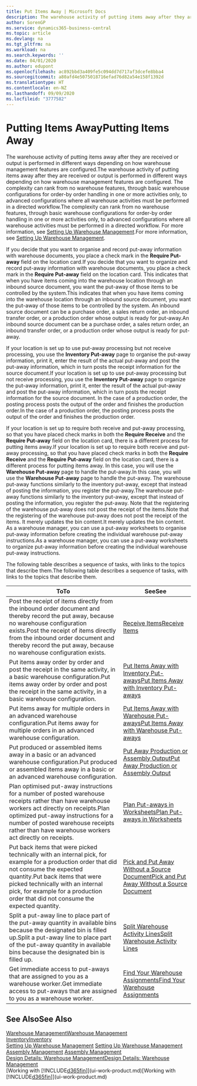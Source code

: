 ```yaml
---
title: Put Items Away | Microsoft Docs
description: The warehouse activity of putting items away after they are received or output is performed in different ways depending on how warehouse management features are configured.
author: SorenGP
ms.service: dynamics365-business-central
ms.topic: article
ms.devlang: na
ms.tgt_pltfrm: na
ms.workload: na
ms.search.keywords: ''
ms.date: 04/01/2020
ms.author: edupont
ms.openlocfilehash: ac892bbd3a409fe5c094dd7d717af3dcefe8bba4
ms.sourcegitcommit: a80afd4e5075018716efad76d82a54e158f1392d
ms.translationtype: HT
ms.contentlocale: en-NZ
ms.lasthandoff: 09/09/2020
ms.locfileid: "3777582"
---
```

# <a name="putting-items-away"></a><span data-ttu-id="50a9c-103">Putting Items Away</span><span class="sxs-lookup"><span data-stu-id="50a9c-103">Putting Items Away</span></span>
<span data-ttu-id="50a9c-104">The warehouse activity of putting items away after they are received or output is performed in different ways depending on how warehouse management features are configured.</span><span class="sxs-lookup"><span data-stu-id="50a9c-104">The warehouse activity of putting items away after they are received or output is performed in different ways depending on how warehouse management features are configured.</span></span> <span data-ttu-id="50a9c-105">The complexity can rank from no warehouse features, through basic warehouse configurations for order-by order handling in one or more activities only, to advanced configurations where all warehouse activities must be performed in a directed workflow.</span><span class="sxs-lookup"><span data-stu-id="50a9c-105">The complexity can rank from no warehouse features, through basic warehouse configurations for order-by order handling in one or more activities only, to advanced configurations where all warehouse activities must be performed in a directed workflow.</span></span> <span data-ttu-id="50a9c-106">For more information, see [Setting Up Warehouse Management](warehouse-setup-warehouse.md).</span><span class="sxs-lookup"><span data-stu-id="50a9c-106">For more information, see [Setting Up Warehouse Management](warehouse-setup-warehouse.md).</span></span>

<span data-ttu-id="50a9c-107">If you decide that you want to organise and record put-away information with warehouse documents, you place a check mark in the **Require Put-away** field on the location card.</span><span class="sxs-lookup"><span data-stu-id="50a9c-107">If you decide that you want to organize and record put-away information with warehouse documents, you place a check mark in the **Require Put-away** field on the location card.</span></span> <span data-ttu-id="50a9c-108">This indicates that when you have items coming into the warehouse location through an inbound source document, you want the put-away of those items to be controlled by the system.</span><span class="sxs-lookup"><span data-stu-id="50a9c-108">This indicates that when you have items coming into the warehouse location through an inbound source document, you want the put-away of those items to be controlled by the system.</span></span> <span data-ttu-id="50a9c-109">An inbound source document can be a purchase order, a sales return order, an inbound transfer order, or a production order whose output is ready for put-away.</span><span class="sxs-lookup"><span data-stu-id="50a9c-109">An inbound source document can be a purchase order, a sales return order, an inbound transfer order, or a production order whose output is ready for put-away.</span></span>  

<span data-ttu-id="50a9c-110">If your location is set up to use put-away processing but not receive processing, you use the **Inventory Put-away** page to organise the put-away information, print it, enter the result of the actual put-away and post the put-away information, which in turn posts the receipt information for the source document.</span><span class="sxs-lookup"><span data-stu-id="50a9c-110">If your location is set up to use put-away processing but not receive processing, you use the **Inventory Put-away** page to organize the put-away information, print it, enter the result of the actual put-away and post the put-away information, which in turn posts the receipt information for the source document.</span></span> <span data-ttu-id="50a9c-111">In the case of a production order, the posting process posts the output of the order and finishes the production order.</span><span class="sxs-lookup"><span data-stu-id="50a9c-111">In the case of a production order, the posting process posts the output of the order and finishes the production order.</span></span>

<span data-ttu-id="50a9c-112">If your location is set up to require both receive and put-away processing, so that you have placed check marks in both the **Require Receive** and the **Require Put-away** field on the location card, there is a different process for putting items away.</span><span class="sxs-lookup"><span data-stu-id="50a9c-112">If your location is set up to require both receive and put-away processing, so that you have placed check marks in both the **Require Receive** and the **Require Put-away** field on the location card, there is a different process for putting items away.</span></span> <span data-ttu-id="50a9c-113">In this case, you will use the **Warehouse Put-away** page to handle the put-away.</span><span class="sxs-lookup"><span data-stu-id="50a9c-113">In this case, you will use the **Warehouse Put-away** page to handle the put-away.</span></span> <span data-ttu-id="50a9c-114">The warehouse put-away functions similarly to the inventory put-away, except that instead of posting the information, you register the put-away.</span><span class="sxs-lookup"><span data-stu-id="50a9c-114">The warehouse put-away functions similarly to the inventory put-away, except that instead of posting the information, you register the put-away.</span></span> <span data-ttu-id="50a9c-115">Note that the registering of the warehouse put-away does not post the receipt of the items.</span><span class="sxs-lookup"><span data-stu-id="50a9c-115">Note that the registering of the warehouse put-away does not post the receipt of the items.</span></span> <span data-ttu-id="50a9c-116">It merely updates the bin content.</span><span class="sxs-lookup"><span data-stu-id="50a9c-116">It merely updates the bin content.</span></span> <span data-ttu-id="50a9c-117">As a warehouse manager, you can use a put-away worksheets to organise put-away information before creating the individual warehouse put-away instructions.</span><span class="sxs-lookup"><span data-stu-id="50a9c-117">As a warehouse manager, you can use a put-away worksheets to organize put-away information before creating the individual warehouse put-away instructions.</span></span>

<span data-ttu-id="50a9c-118">The following table describes a sequence of tasks, with links to the topics that describe them.</span><span class="sxs-lookup"><span data-stu-id="50a9c-118">The following table describes a sequence of tasks, with links to the topics that describe them.</span></span>   

|<span data-ttu-id="50a9c-119">**To**</span><span class="sxs-lookup"><span data-stu-id="50a9c-119">**To**</span></span>|<span data-ttu-id="50a9c-120">**See**</span><span class="sxs-lookup"><span data-stu-id="50a9c-120">**See**</span></span>|  
|------------|-------------|  
|<span data-ttu-id="50a9c-121">Post the receipt of items directly from the inbound order document and thereby record the put away, because no warehouse configuration exists.</span><span class="sxs-lookup"><span data-stu-id="50a9c-121">Post the receipt of items directly from the inbound order document and thereby record the put away, because no warehouse configuration exists.</span></span>|[<span data-ttu-id="50a9c-122">Receive Items</span><span class="sxs-lookup"><span data-stu-id="50a9c-122">Receive Items</span></span>](warehouse-how-receive-items.md)|  
|<span data-ttu-id="50a9c-123">Put items away order by order and post the receipt in the same activity, in a basic warehouse configuration.</span><span class="sxs-lookup"><span data-stu-id="50a9c-123">Put items away order by order and post the receipt in the same activity, in a basic warehouse configuration.</span></span>|[<span data-ttu-id="50a9c-124">Put Items Away with Inventory Put-aways</span><span class="sxs-lookup"><span data-stu-id="50a9c-124">Put Items Away with Inventory Put-aways</span></span>](warehouse-how-to-put-items-away-with-inventory-put-aways.md)|  
|<span data-ttu-id="50a9c-125">Put items away for multiple orders in an advanced warehouse configuration.</span><span class="sxs-lookup"><span data-stu-id="50a9c-125">Put items away for multiple orders in an advanced warehouse configuration.</span></span>|[<span data-ttu-id="50a9c-126">Put Items Away with Warehouse Put-aways</span><span class="sxs-lookup"><span data-stu-id="50a9c-126">Put Items Away with Warehouse Put-aways</span></span>](warehouse-how-to-put-items-away-with-warehouse-put-aways.md)|  
|<span data-ttu-id="50a9c-127">Put produced or assembled items away in a basic or an advanced warehouse configuration.</span><span class="sxs-lookup"><span data-stu-id="50a9c-127">Put produced or assembled items away in a basic or an advanced warehouse configuration.</span></span>|[<span data-ttu-id="50a9c-128">Put Away Production or Assembly Output</span><span class="sxs-lookup"><span data-stu-id="50a9c-128">Put Away Production or Assembly Output</span></span>](warehouse-how-to-put-away-production-output.md)|
|<span data-ttu-id="50a9c-129">Plan optimised put-away instructions for a number of posted warehouse receipts rather than have warehouse workers act directly on receipts.</span><span class="sxs-lookup"><span data-stu-id="50a9c-129">Plan optimized put-away instructions for a number of posted warehouse receipts rather than have warehouse workers act directly on receipts.</span></span>|[<span data-ttu-id="50a9c-130">Plan Put-aways in Worksheets</span><span class="sxs-lookup"><span data-stu-id="50a9c-130">Plan Put-aways in Worksheets</span></span>](warehouse-how-to-plan-put-aways-in-worksheets.md)|  
|<span data-ttu-id="50a9c-131">Put back items that were picked technically with an internal pick, for example for a production order that did not consume the expected quantity.</span><span class="sxs-lookup"><span data-stu-id="50a9c-131">Put back items that were picked technically with an internal pick, for example for a production order that did not consume the expected quantity.</span></span>|[<span data-ttu-id="50a9c-132">Pick and Put Away Without a Source Document</span><span class="sxs-lookup"><span data-stu-id="50a9c-132">Pick and Put Away Without a Source Document</span></span>](warehouse-how-to-create-put-aways-from-internal-put-aways.md)|
|<span data-ttu-id="50a9c-133">Split a put-away line to place part of the put-away quantity in available bins because the designated bin is filled up.</span><span class="sxs-lookup"><span data-stu-id="50a9c-133">Split a put-away line to place part of the put-away quantity in available bins because the designated bin is filled up.</span></span>|[<span data-ttu-id="50a9c-134">Split Warehouse Activity Lines</span><span class="sxs-lookup"><span data-stu-id="50a9c-134">Split Warehouse Activity Lines</span></span>](warehouse-how-to-split-warehouse-activity-lines.md)|
|<span data-ttu-id="50a9c-135">Get immediate access to put-aways that are assigned to you as a warehouse worker.</span><span class="sxs-lookup"><span data-stu-id="50a9c-135">Get immediate access to put-aways that are assigned to you as a warehouse worker.</span></span>|[<span data-ttu-id="50a9c-136">Find Your Warehouse Assignments</span><span class="sxs-lookup"><span data-stu-id="50a9c-136">Find Your Warehouse Assignments</span></span>](warehouse-how-to-find-your-warehouse-assignments.md)|    

## <a name="see-also"></a><span data-ttu-id="50a9c-137">See Also</span><span class="sxs-lookup"><span data-stu-id="50a9c-137">See Also</span></span>  
[<span data-ttu-id="50a9c-138">Warehouse Management</span><span class="sxs-lookup"><span data-stu-id="50a9c-138">Warehouse Management</span></span>](warehouse-manage-warehouse.md)  
[<span data-ttu-id="50a9c-139">Inventory</span><span class="sxs-lookup"><span data-stu-id="50a9c-139">Inventory</span></span>](inventory-manage-inventory.md)  
<span data-ttu-id="50a9c-140">[Setting Up Warehouse Management](warehouse-setup-warehouse.md)   </span><span class="sxs-lookup"><span data-stu-id="50a9c-140">[Setting Up Warehouse Management](warehouse-setup-warehouse.md)   </span></span>  
<span data-ttu-id="50a9c-141">[Assembly Management](assembly-assemble-items.md)  </span><span class="sxs-lookup"><span data-stu-id="50a9c-141">[Assembly Management](assembly-assemble-items.md)  </span></span>  
[<span data-ttu-id="50a9c-142">Design Details: Warehouse Management</span><span class="sxs-lookup"><span data-stu-id="50a9c-142">Design Details: Warehouse Management</span></span>](design-details-warehouse-management.md)  
<span data-ttu-id="50a9c-143">[Working with [!INCLUDE[d365fin](includes/d365fin_md.md)]](ui-work-product.md)</span><span class="sxs-lookup"><span data-stu-id="50a9c-143">[Working with [!INCLUDE[d365fin](includes/d365fin_md.md)]](ui-work-product.md)</span></span>  

